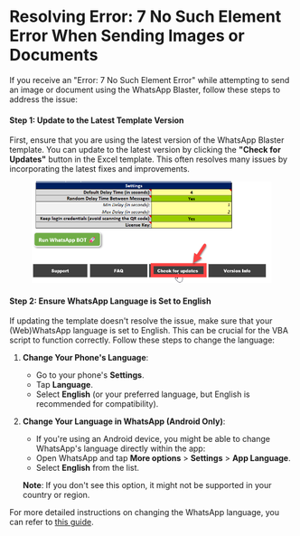# Resolving Error: 7 No Such Element Error When Sending Images or Documents

If you receive an "Error: 7 No Such Element Error" while attempting to send an image or document using the WhatsApp Blaster, follow these steps to address the issue:

#### Step 1: Update to the Latest Template Version

First, ensure that you are using the latest version of the WhatsApp Blaster template. You can update to the latest version by clicking the **"Check for Updates"** button in the Excel template. This often resolves many issues by incorporating the latest fixes and improvements.

<figure><img src="../.gitbook/assets/image (14).png" alt=""><figcaption></figcaption></figure>

#### Step 2: Ensure WhatsApp Language is Set to English

If updating the template doesn't resolve the issue, make sure that your (Web)WhatsApp language is set to English. This can be crucial for the VBA script to function correctly. Follow these steps to change the language:

1. **Change Your Phone's Language**:
   * Go to your phone's **Settings**.
   * Tap **Language**.
   * Select **English** (or your preferred language, but English is recommended for compatibility).
2.  **Change Your Language in WhatsApp (Android Only)**:

    * If you're using an Android device, you might be able to change WhatsApp's language directly within the app:
    * Open WhatsApp and tap **More options** > **Settings** > **App Language**.
    * Select **English** from the list.

    **Note**: If you don't see this option, it might not be supported in your country or region.

For more detailed instructions on changing the WhatsApp language, you can refer to [this guide](https://faq.whatsapp.com/779773243128935/?cms_platform=android\&locale=en_US).
